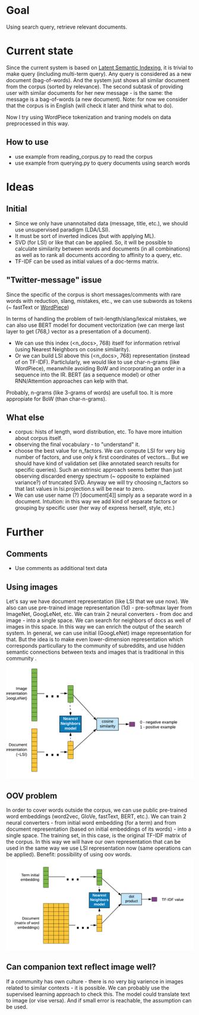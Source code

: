 # Goal
Using search query, retrieve relevant documents.

# Current state
Since the current system is based on [Latent Semantic Indexing](https://en.wikipedia.org/wiki/Latent_semantic_analysis), it is trivial to make query (including multi-term query).
Any query is considered as a new document (bag-of-words). And the system just shows all similar document from the corpus (sorted by relevance).
The second subtask of providing user with similar documents for her new message - is the same: the message is a bag-of-words (a new document).
Note: for now we consider that the corpus is in English (will check it later and think what to do).

Now I try using WordPiece tokenization and traning models on data preprocessed in this way.

## How to use
- use example from reading_corpus.py to read the corpus
- use example from querying.py to query documents using search words

# Ideas

## Initial
- Since we only have unannotaited data (message, title, etc.), we should use unsupervised paradigm (LDA/LSI).
- It must be sort of inverted indices (but with applying ML).
- SVD (for LSI) or like that can be applied.
So, it will be possible to calculate similarity between words and documents (in all combinations) as well as to rank all documents according to affinity to a query, etc.
- TF-IDF can be used as initial values of a doc-terms matrix.

## "Twitter-message" issue
Since the specific of the corpus is short messages/comments with rare words with reduction, slang, mistakes, etc., we can use subwords as tokens (~ fastText or [WordPiece](https://arxiv.org/pdf/1609.08144.pdf))

In terms of handling the problem of twit-length/slang/lexical mistakes, we can also use BERT model for document vectorization
(we can merge last layer to get (768,) vector as a presentation of a document). 
- We can use this index (<n_docs>, 768) itself for information retrival (using Nearest Neighbors on cosine similarity).
- Or we can build LSI above this (<n_docs>, 768) representation (instead of on TF-IDF).
Particlularly, we would like to use char-n-grams (like WordPiece), meanwhile avoiding BoW and incorporating an order in a sequence into the IR.
BERT (as a sequence model) or other RNN/Attemtion approaches can kelp with that.

Probably, n-grams (like 3-grams of words) are usefull too. It is more appropiate for BoW (than char-n-grams).

## What else
- corpus: hists of length, word distribution, etc. To have more intuition about corpus itself.
- observing the final vocabulary - to "understand" it.
- choose the best value for n_factors.
We can compute LSI for very big number of factors, and use only k first coordinates of vectors... But we should have kind of validation set (like annotated search results for specific queries).
Such an extrinsic approach seems better than just observing discarded energy spectrum (~ opposite to explained variance?) of truncated SVD.
Anyway we will try choosing n_factors so that last values in lsi.projection.s will be near to zero.
- We can use user name (?) [document[4]] simply as a separate word in a document.
Intuition: in this way we add kind of separate factors or grouping by specific user (her way of express herself, style, etc.)

# Further

## Comments
- Use comments as additional text data

## Using images
Let's say we have document representation (like LSI that we use now). We also can use pre-trained image representation (1d) - pre-softmax layer from ImageNet, GoogLeNet, etc.
We can train 2 neural converters - from doc and image - into a single space. We can search for neighbors of docs as well of images in this space. In this way we can enrich the output of the search system.
In general, we can use initial (GoogLeNet) image representation for that.
But the idea is to make even lower-dimension representation which corresponds particullary to the community of subreddits,
and use hidden semantic connections between texts and images that is traditional in this community .
![image-2-text.png](/docs/image-2-text.png)

## OOV problem
In order to cover words outside the corpus, we can use public pre-trained word embeddings (word2vec, GloVe, fastText, BERT, etc.).
We can train 2 neural converters - from initial word embedding (for a term) and from document representation (based on initial embeddings of its words) - into a single space.
The training set, in this case, is the original TF-IDF matrix of the corpus.
In this way we will have our own representation that can be used in the same way we use LSI representation now (same operations can be applied).
Benefit: possibility of using oov words.
![lower-dimension-word-embeddings.png](/docs/lower-dimension-word-embeddings.png)

## Can companion text reflect image well?
If a community has own culture - there is no very big varience in images related to similar contexts - it is possible.
We can probably use the supervised learning approach to check this. The model could translate text to image (or vise versa). And if small error is reachable, the assumption can be used.



